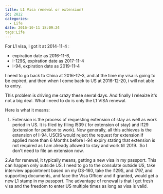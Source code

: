 ```yaml
---
title: L1 Visa renewal or extension?
id: 2822
categories:
  - Life
date: 2016-10-11 18:09:24
tags:Life
---
```


For L1 visa, I got it at 2014-11-4 :

*   expiration date as 2016-11-6,
*   I-129S, expiration date as 2017-11-4
*   I-94, expiration date as 2019-11-4

I need to go back to China at 2016-12-3, and at the time my visa is going to be expired, and then when I come back to US at 2016-12-20, i will not able to entry.

This problem is driving me crazy these sevral days. And finally I releaize it's not a big deal. What i need to do is only the L1 VISA renewal.

Here is what it means:

1.  Extension is the process of requesting extension of stay as well as work period in US. It is filed by filing I539 ( for extension of stay) and I129 (extension for petition to work). Now generally, all this achieves is the extension of I-94\. USCIS would reject the request for extension if applied more than 6 Months before I-94 expiry stating that extension is not required as I am already allowed to stay and work till 2019\.  So I don't need to file an extension now.

2.As for renewal, it typically means, getting a new visa in my passport. This can happen only outside US. I need to go to the consulate outside US, take interview appointment based on my DS-160, take the I129S, and I797, and supporting documents, and face the Visa Officer and if granted, would get a new L1 stamp in my passport. The advantage of renewal is that I get fresh visa and the freedom to enter US multiple times as long as visa is valid.

&nbsp;

&nbsp;